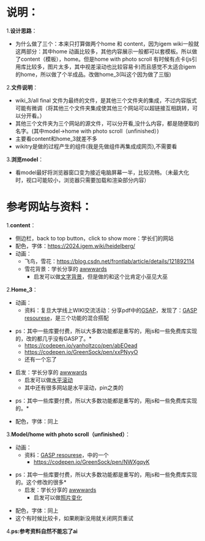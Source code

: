 # 说明：
1.**设计思路**：
 - 为什么做了三个：本来只打算做两个home 和 content，因为igem wiki一般就这两部分：其中home 动画比较多，其他内容展示一般都可以套模板。所以做了content（模板），home。但是home with photo scroll 有时候有点卡(js引用库比较多，图片太多，其中视差滚动也比较容易卡)而且感觉不太适合igem的home，所以做了个半成品。改做home_3(叫这个因为做了三版)

2.**文件说明**：
 - wiki_3/all final 文件为最终的文件，是其他三个文件夹的集成，不过内容版式可能有微调（将其他三个文件夹集成使其他三个网站可以超链接互相跳转，可以分开看。）
 - 其他三个文件夹为三个网站的源文件，可以分开看,没什么内容，都是随便取的名字。(其中model->home with photo scroll（unfinished）)
 - 主要看content和home_3就差不多
 - wikitry是做的过程产生的组件(我是先做组件再集成成网页),不需要看

3.**浏览model**：
- 看model最好将浏览器窗口变为接近电脑屏幕一半，比较流畅。（未最大化时，视口可能较小，浏览器只需要加载和渲染部分内容）
   
 
 # 参考网站与资料：
 1.**content**：
 - 侧边栏，back to top button，click to show more：学长们的网站
 - 配色，字体：https://2024.igem.wiki/heidelberg/
 - 动画：
    - 飞鸟，雪花：https://blog.csdn.net/frontlab/article/details/121892114
    - 雪花背景：学长分享的 [awwwards](https://www.awwwards.com/websites/)
      - 启发可以做[文字背景](https://immersive-g.com/)，但是做的和这个比肯定小巫见大巫

 2.**Home_3**：
 - 动画：
   - 资料：复旦大学线上WIKI交流活动：分享pdf中的[GSAP](https://gsap.com/)，发现了：[GASP resourese](https://gsap.com/demos/?page=1)，是三个功能的混合搭配
  * ps：其中一些库要付费，所以大多数功能都是重写的，用js和一些免费库实现的，改的都几乎没有GASP了。*
     - https://codepen.io/vanholtzco/pen/abEOead
     - https://codepen.io/GreenSock/pen/xxPNyyO
     - 还有一个忘了
   - 启发：学长分享的 [awwwards](https://www.awwwards.com/websites/)
      - 启发可以做[水平滚动](https://www.rangerak.org/)
      - 其中还有很多网站是水平滚动，pin之类的
 * ps：其中一些库要付费，所以大多数功能都是重写的，用js和一些免费库实现的。*
- 配色，字体：同上


 3.**Model/home with photo scroll（unfinished）**：
 - 动画：
    - 资料：[GASP resourese](https://codepen.io/collection/BNMEYN)，中的一个
      - https://codepen.io/GreenSock/pen/NWXgqyK
* ps：其中一些库要付费，所以大多数功能都是重写的，用js和一些免费库实现的。这个修改的很多*
    - 启发：学长分享的 [awwwards](https://www.awwwards.com/websites/)
      - 启发可以做[照片变化](https://www.rangerak.org/)
 - 配色，字体：同上
 - 这个有时候比较卡，如果刷新没用就关闭网页重试



4.**ps:参考资料自然不能忘了ai**
